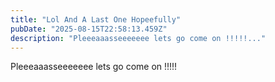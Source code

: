 ```yaml
---
title: "Lol And A Last One Hopeefully"
pubDate: "2025-08-15T22:58:13.459Z"
description: "Pleeeaaasseeeeeee lets go come on !!!!!..."
---
```


Pleeeaaasseeeeeee lets go come on !!!!!